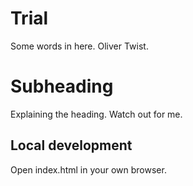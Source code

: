 # Trial

Some words in here.
Oliver Twist.

# Subheading

Explaining the heading. Watch out for me.

## Local development

Open index.html in your own browser.
